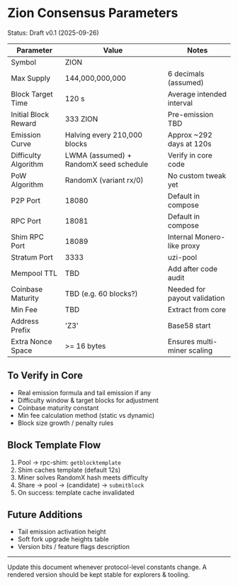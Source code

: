 # Zion Consensus Parameters

Status: Draft v0.1 (2025-09-26)

| Parameter | Value | Notes |
|-----------|-------|-------|
| Symbol | ZION |  |
| Max Supply | 144,000,000,000 | 6 decimals (assumed) |
| Block Target Time | 120 s | Average intended interval |
| Initial Block Reward | 333 ZION | Pre-emission TBD |
| Emission Curve | Halving every 210,000 blocks | Approx ~292 days at 120s |
| Difficulty Algorithm | LWMA (assumed) + RandomX seed schedule | Verify in core code |
| PoW Algorithm | RandomX (variant rx/0) | No custom tweak yet |
| P2P Port | 18080 | Default in compose |
| RPC Port | 18081 | Default in compose |
| Shim RPC Port | 18089 | Internal Monero-like proxy |
| Stratum Port | 3333 | uzi-pool |
| Mempool TTL | TBD | Add after code audit |
| Coinbase Maturity | TBD (e.g. 60 blocks?) | Needed for payout validation |
| Min Fee | TBD | Extract from core |
| Address Prefix | 'Z3' | Base58 start |
| Extra Nonce Space | >= 16 bytes | Ensures multi-miner scaling |

## To Verify in Core
- Real emission formula and tail emission if any
- Difficulty window & target blocks for adjustment
- Coinbase maturity constant
- Min fee calculation method (static vs dynamic)
- Block size growth / penalty rules

## Block Template Flow
1. Pool -> rpc-shim: `getblocktemplate`
2. Shim caches template (default 12s)
3. Miner solves RandomX hash meets difficulty
4. Share -> pool -> (candidate) -> `submitblock`
5. On success: template cache invalidated

## Future Additions
- Tail emission activation height
- Soft fork upgrade heights table
- Version bits / feature flags description

---
Update this document whenever protocol-level constants change. A rendered version should be kept stable for explorers & tooling.
